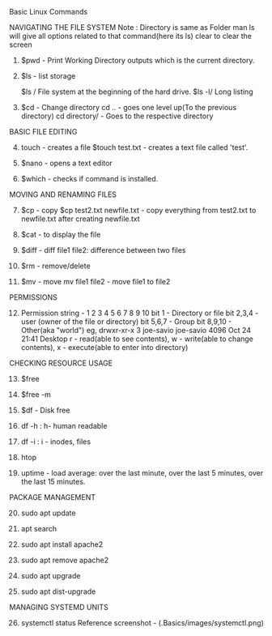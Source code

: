 Basic Linux Commands

NAVIGATING THE FILE SYSTEM
Note : Directory is same as Folder
       man ls will give all options related to that command(here its ls)
       clear to clear the screen

1. $pwd - Print Working Directory
	outputs which is the current directory.
2. $ls - list storage
	
   $ls /   File system at the beginning of the hard drive.
   $ls -l/ Long listing

	
3. $cd - Change directory
	cd .. - goes one level up(To the previous directory)
	cd directory/ - Goes to the respective directory

BASIC FILE EDITING

4. touch - creates a file
	$touch test.txt - creates a text file called 'test'.

5. $nano - opens a text editor

6. $which - checks if command is installed.

MOVING AND RENAMING FILES
 
7. $cp - copy
	 $cp test2.txt newfile.txt - copy everything from test2.txt to newfile.txt after creating newfile.txt

8. $cat - to display the file

9. $diff - diff file1 file2: difference between two files

10. $rm - remove/delete 

11. $mv - move
	mv file1 file2 - move file1 to file2

PERMISSIONS

12. Permission string - 1 2 3 4 5 6 7 8 9 10
	bit 1 - Directory or file
	bit 2,3,4 - user (owner of the file or directory)
	bit 5,6,7 - Group
	bit 8,9,10 - Other(aka "world")
	eg, drwxr-xr-x 3 joe-savio joe-savio 4096 Oct 24 21:41 Desktop
	r - read(able to see contents), 
	w - write(able to change contents),
	x - execute(able to enter into directory)


CHECKING RESOURCE USAGE

13. $free

14. $free -m

15. $df - Disk free

16. df -h : h- human readable

17. df -i : i - inodes, files

18. htop

19. uptime - load average: over the last minute, over the last 5 minutes, over the last 15 minutes.

PACKAGE MANAGEMENT

20. sudo apt update

21. apt search

22. sudo apt install apache2

23. sudo apt remove apache2

24. sudo apt upgrade

25. sudo apt dist-upgrade

MANAGING SYSTEMD UNITS

26. systemctl status 
Reference screenshot - (.Basics/images/systemctl.png)





























